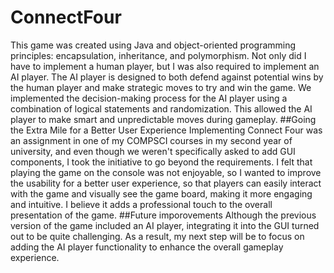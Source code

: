 # ConnectFour
This game was created using Java and object-oriented programming principles: encapsulation, inheritance, and polymorphism. Not only did I have to implement a human player, but I was also required to implement an AI player. The AI player is designed to both defend against potential wins by the human player and make strategic moves to try and win the game. We implemented the decision-making process for the AI player using a combination of logical statements and randomization. This allowed the AI player to make smart and unpredictable moves during gameplay.
##Going the Extra Mile for a Better User Experience
Implementing Connect Four was an assignment in one of my COMPSCI courses in my second year of university, and even though we weren't specifically asked to add GUI components, I took the initiative to go beyond the requirements. I felt that playing the game on the console was not enjoyable, so I wanted to improve the usability for a better user experience, so that players can easily interact with the game and visually see the game board, making it more engaging and intuitive. I believe it adds a professional touch to the overall presentation of the game.
##Future imporovements
Although the previous version of the game included an AI player, integrating it into the GUI turned out to be quite challenging. As a result, my next step will be to focus on adding the AI player functionality to enhance the overall gameplay experience.
